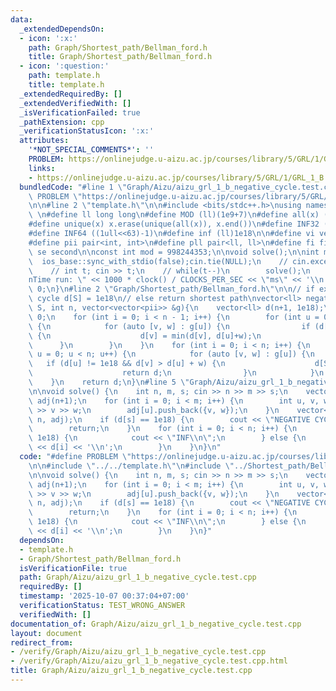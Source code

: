```yaml
---
data:
  _extendedDependsOn:
  - icon: ':x:'
    path: Graph/Shortest_path/Bellman_ford.h
    title: Graph/Shortest_path/Bellman_ford.h
  - icon: ':question:'
    path: template.h
    title: template.h
  _extendedRequiredBy: []
  _extendedVerifiedWith: []
  _isVerificationFailed: true
  _pathExtension: cpp
  _verificationStatusIcon: ':x:'
  attributes:
    '*NOT_SPECIAL_COMMENTS*': ''
    PROBLEM: https://onlinejudge.u-aizu.ac.jp/courses/library/5/GRL/1/GRL_1_B
    links:
    - https://onlinejudge.u-aizu.ac.jp/courses/library/5/GRL/1/GRL_1_B
  bundledCode: "#line 1 \"Graph/Aizu/aizu_grl_1_b_negative_cycle.test.cpp\"\n#define\
    \ PROBLEM \"https://onlinejudge.u-aizu.ac.jp/courses/library/5/GRL/1/GRL_1_B\"\
    \n\n#line 2 \"template.h\"\n\n#include <bits/stdc++.h>\nusing namespace std;\n\
    \ \n#define ll long long\n#define MOD (ll)(1e9+7)\n#define all(x) (x).begin(),(x).end()\n\
    #define unique(x) x.erase(unique(all(x)), x.end())\n#define INF32 ((1ull<<31)-1)\n\
    #define INF64 ((1ull<<63)-1)\n#define inf (ll)1e18\n\n#define vi vector<int>\n\
    #define pii pair<int, int>\n#define pll pair<ll, ll>\n#define fi first\n#define\
    \ se second\n\nconst int mod = 998244353;\n\nvoid solve();\n\nint main(){\n  \
    \  ios_base::sync_with_stdio(false);cin.tie(NULL);\n    // cin.exceptions(cin.failbit);\n\
    \    // int t; cin >> t;\n    // while(t--)\n        solve();\n    cerr << \"\\\
    nTime run: \" << 1000 * clock() / CLOCKS_PER_SEC << \"ms\" << '\\n';\n    return\
    \ 0;\n}\n#line 2 \"Graph/Shortest_path/Bellman_ford.h\"\n\n// if exist negative\
    \ cycle d[S] = 1e18\n// else return shortest path\nvector<ll> negativeCycle(int\
    \ S, int n, vector<vector<pii>> &g){\n    vector<ll> d(n+1, 1e18);\n    d[S] =\
    \ 0;\n    for (int i = 0; i < n - 1; i++) {\n        for (int u = 0; u < n; u++)\
    \ {\n            for (auto [v, w] : g[u]) {\n                if (d[u] != 1e18)\
    \ {\n                    d[v] = min(d[v], d[u]+w);\n                }\n      \
    \      }\n        }\n    }\n    for (int i = 0; i < n; i++) {\n        for (int\
    \ u = 0; u < n; u++) {\n            for (auto [v, w] : g[u]) {\n             \
    \   if (d[u] != 1e18 && d[v] > d[u] + w) {\n                    d[S] = 1e18;\n\
    \                    return d;\n                }\n            }\n        }\n\
    \    }\n    return d;\n}\n#line 5 \"Graph/Aizu/aizu_grl_1_b_negative_cycle.test.cpp\"\
    \n\nvoid solve() {\n    int n, m, s; cin >> n >> m >> s;\n    vector<vector<pii>>\
    \ adj(n+1);\n    for (int i = 0; i < m; i++) {\n        int u, v, w; cin >> u\
    \ >> v >> w;\n        adj[u].push_back({v, w});\n    }\n    vector<ll> d = negativeCycle(s,\
    \ n, adj);\n    if (d[s] == 1e18) {\n        cout << \"NEGATIVE CYCLE\\n\";\n\
    \        return;\n    }\n    for (int i = 0; i < n; i++) {\n        if (d[i] ==\
    \ 1e18) {\n            cout << \"INF\\n\";\n        } else {\n            cout\
    \ << d[i] << '\\n';\n        }\n    }\n}\n"
  code: "#define PROBLEM \"https://onlinejudge.u-aizu.ac.jp/courses/library/5/GRL/1/GRL_1_B\"\
    \n\n#include \"../../template.h\"\n#include \"../Shortest_path/Bellman_ford.h\"\
    \n\nvoid solve() {\n    int n, m, s; cin >> n >> m >> s;\n    vector<vector<pii>>\
    \ adj(n+1);\n    for (int i = 0; i < m; i++) {\n        int u, v, w; cin >> u\
    \ >> v >> w;\n        adj[u].push_back({v, w});\n    }\n    vector<ll> d = negativeCycle(s,\
    \ n, adj);\n    if (d[s] == 1e18) {\n        cout << \"NEGATIVE CYCLE\\n\";\n\
    \        return;\n    }\n    for (int i = 0; i < n; i++) {\n        if (d[i] ==\
    \ 1e18) {\n            cout << \"INF\\n\";\n        } else {\n            cout\
    \ << d[i] << '\\n';\n        }\n    }\n}"
  dependsOn:
  - template.h
  - Graph/Shortest_path/Bellman_ford.h
  isVerificationFile: true
  path: Graph/Aizu/aizu_grl_1_b_negative_cycle.test.cpp
  requiredBy: []
  timestamp: '2025-10-07 00:37:04+07:00'
  verificationStatus: TEST_WRONG_ANSWER
  verifiedWith: []
documentation_of: Graph/Aizu/aizu_grl_1_b_negative_cycle.test.cpp
layout: document
redirect_from:
- /verify/Graph/Aizu/aizu_grl_1_b_negative_cycle.test.cpp
- /verify/Graph/Aizu/aizu_grl_1_b_negative_cycle.test.cpp.html
title: Graph/Aizu/aizu_grl_1_b_negative_cycle.test.cpp
---
```


